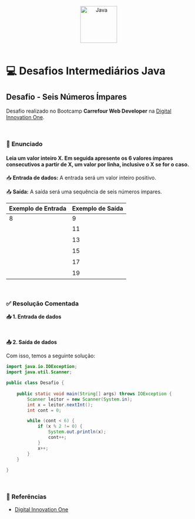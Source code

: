 <div align="center">
  <img alt="Java" height="100" src="https://raw.githubusercontent.com/FortAwesome/Font-Awesome/6.x/svgs/brands/java.svg">
</div>

<br>

# 💻 Desafios Intermediários Java

## Desafio - Seis Números Ímpares
Desafio realizado no Bootcamp **Carrefour Web Developer** na [Digital Innovation One](https://www.dio.me/).

<br>

### 📝 **Enunciado**
#### **Leia um valor inteiro X. Em seguida apresente os 6 valores ímpares consecutivos a partir de X, um valor por linha, inclusive o X se for o caso.**

📥 **Entrada de dados:**  A entrada será um valor inteiro positivo.

📤 **Saída:** A saída será uma sequência de seis números ímpares.


 Exemplo de Entrada  | Exemplo de Saída 
---------------------|-----------
8                    |  9 
ㅤ                   |  11 
ㅤ                   |  13
ㅤ                   |  15
ㅤ                   |  17
ㅤ                   |  19

<br>

### ✅ **Resolução Comentada**

**📥 1. Entrada de dados**<br>

<br>

**📤 2. Saída de dados**<br>

Com isso, temos a seguinte solução:
```java
import java.io.IOException;
import java.util.Scanner;

public class Desafio {
	
    public static void main(String[] args) throws IOException {
        Scanner leitor = new Scanner(System.in);
        int x = leitor.nextInt();
        int cont = 0;

        while (cont < 6) {
        	if (x % 2 != 0) {
        		System.out.println(x);
        		cont++;
        	}
        	x++;
        }
    }
	
}
```

<br>

### 🔎 **Referências**
- [Digital Innovation One](https://www.dio.me/)

<br>
